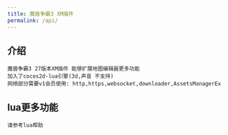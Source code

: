 ```yaml
---
title: 魔兽争霸3 XM插件
permalink: /api/
---
```

## 介绍
    魔兽争霸3 27版本XM插件 能够扩展地图编辑器更多功能
    加入了cocos2d-lua引擎(3d,声音 不支持)
    网络部分需要v1会员使用: http,https,websocket,downloader,AssetsManagerEx

## lua更多功能
    请参考lua帮助
